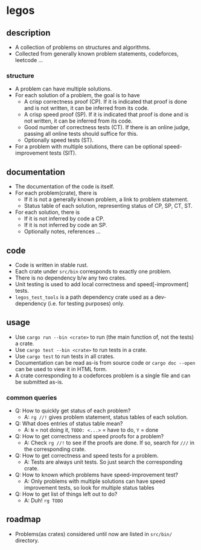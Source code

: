 # legos
## description
- A collection of problems on structures and algorithms.
- Collected from generally known problem statements, codeforces, leetcode ...

### structure
- A problem can have multiple solutions.
- For each solution of a problem, the goal is to have
    - A crisp correctness proof (CP). If it is indicated that proof is done and is not written, it can be inferred from its code.
    - A crisp speed proof (SP). If it is indicated that proof is done and is not written, it can be inferred from its code.
    - Good number of correctness tests (CT). If there is an online judge, passing all online tests should suffice for this.
    - Optionally speed tests (ST).
- For a problem with multiple solutions, there can be optional speed-improvement tests (SIT).

## documentation
- The documentation of the code is itself.
- For each problem(crate), there is
    - If it is not a generally known problem, a link to problem statement.
    - Status table of each solution, representing status of CP, SP, CT, ST.
- For each solution, there is
    - If it is not inferred by code a CP.
    - If it is not inferred by code an SP.
    - Optionally notes, references ...

## code
- Code is written in stable rust.
- Each crate under `src/bin` corresponds to exactly one problem.
- There is no dependency b/w any two crates.
- Unit testing is used to add local correctness and speed[-improvment] tests.
- `legos_test_tools` is a path dependency crate used as a dev-dependency (i.e. for testing purposes) only.

## usage
- Use `cargo run --bin <crate>` to run (the main function of, not the tests) a crate.
- Use `cargo test --bin <crate>` to run tests in a crate.
- Use `cargo test` to run tests in all crates.
- Documentation can be read as-is from source code or `cargo doc --open` can be used to view it in HTML form.
- A crate corresponding to a codeforces problem is a single file and can be submitted as-is.

### common queries
- Q: How to quickly get status of each problem?
    - A: `rg //!` gives problem statement, status tables of each solution.
- Q: What does entries of status table mean?
    - A: `N` = not doing it, `TODO: <...>` = have to do, `Y` = done
- Q: How to get correctness and speed proofs for a problem?
    - A: Check `rg //!` to see if the proofs are done. If so, search for `///` in the corresponding crate.
- Q: How to get correctness and speed tests for a problem.
    - A: Tests are always unit tests. So just search the corresponding crate.
- Q: How to known which problems have speed-improvement test?
    - A: Only problems with multiple solutions can have speed improvement tests, so look for multiple status tables
- Q: How to get list of things left out to do?
    - A: Duh! `rg TODO`

## roadmap
- Problems(as crates) considered until now are listed in `src/bin/` directory.
